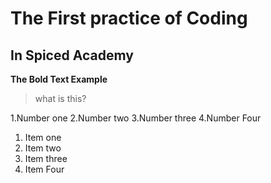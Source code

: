 #  The First practice of Coding
## In Spiced Academy


**The Bold Text Example**

> what is this?

1.Number one
2.Number two
3.Number three
4.Number Four


1. Item one
2. Item two
3. Item three
4. Item Four

